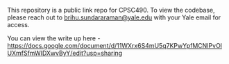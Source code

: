 This repository is a public link repo for CPSC490. To view the codebase, please reach out to brihu.sundararaman@yale.edu with your Yale email for access.

You can view the write up here - https://docs.google.com/document/d/11WXrx6S4mU5q7KPwYpfMCNIPvOlUXmfSfmWIDXwvByY/edit?usp=sharing
